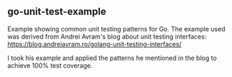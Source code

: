 ## go-unit-test-example
Example showing common unit testing patterns for Go. The example used was derived from Andrei Avram's blog about unit testing interfaces: https://blog.andreiavram.ro/golang-unit-testing-interfaces/

I took his example and applied the patterns he mentioned in the blog to achieve 100% test coverage.
